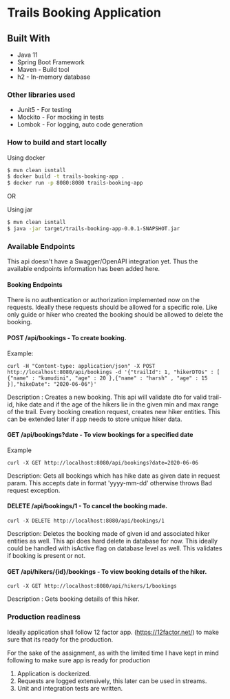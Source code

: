 # Trails Booking Application

## Built With
* Java 11
* Spring Boot Framework
* Maven - Build tool
* h2 - In-memory database

### Other libraries used
* Junit5 - For testing
* Mockito - For mocking in tests
* Lombok - For logging, auto code generation


### How to build and start locally
 Using docker
```bash
$ mvn clean isntall
$ docker build -t trails-booking-app . 
$ docker run -p 8080:8080 trails-booking-app
```
OR

 Using jar
```bash
$ mvn clean isntall
$ java -jar target/trails-booking-app-0.0.1-SNAPSHOT.jar

```

### Available Endpoints
This api doesn't have a Swagger/OpenAPI integration yet.
Thus the available endpoints information has been added here.

#### Booking Endpoints
There is no authentication or authorization implemented now on the requests. Ideally these requests should be allowed for a specific role. 
Like only guide or hiker who created the booking should be allowed to delete the booking.

#### POST /api/bookings - To create booking.
Example: 
```console
curl -H "Content-type: application/json" -X POST http://localhost:8080/api/bookings -d '{"trailId": 1, "hikerDTOs" : [ {"name" : "kumudini", "age" : 20 },{"name" : "harsh" , "age" : 15 }],"hikeDate": "2020-06-06"}'
```
Description : Creates a new booking. 
This api will validate dto for valid trail-id, hike date and if the age of the hikers lie in the given min and max range of the trail.
Every booking creation request, creates new hiker entities. This can be extended later if app needs to store unique hiker data. 

#### GET /api/bookings?date - To view bookings for a specified date
Example
```console
curl -X GET http://localhost:8080/api/bookings?date=2020-06-06
```
Description: Gets all bookings which has hike date as given date in request param. 
This accepts date in format 'yyyy-mm-dd' otherwise throws Bad request exception. 

#### DELETE /api/bookings/1 - To cancel the booking made. 
```console
curl -X DELETE http://localhost:8080/api/bookings/1
```
Description: Deletes the booking made of given id and associated hiker entities as well. 
This api does hard delete in database for now. This ideally could be handled with isActive flag on database level as well. 
This validates if booking is present or not. 

#### GET /api/hikers/{id}/bookings - To view booking details of the hiker. 
```console
curl -X GET http://localhost:8080/api/hikers/1/bookings
```
Description : Gets booking details of this hiker. 


### Production readiness

Ideally application shall follow 12 factor app. (https://12factor.net/) to make sure that its ready for the production. 

For the sake of the assignment, as with the limited time I have kept in mind following to make sure app is ready for production
1. Application is dockerized. 
2. Requests are logged extensively, this later can be used in streams. 
3. Unit and integration tests are written. 